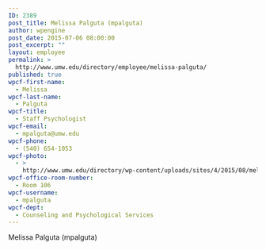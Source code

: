 ```yaml
---
ID: 2389
post_title: Melissa Palguta (mpalguta)
author: wpengine
post_date: 2015-07-06 08:00:00
post_excerpt: ""
layout: employee
permalink: >
  http://www.umw.edu/directory/employee/melissa-palguta/
published: true
wpcf-first-name:
  - Melissa
wpcf-last-name:
  - Palguta
wpcf-title:
  - Staff Psychologist
wpcf-email:
  - mpalguta@umw.edu
wpcf-phone:
  - (540) 654-1053
wpcf-photo:
  - >
    http://www.umw.edu/directory/wp-content/uploads/sites/4/2015/08/melissa_palguta.jpg
wpcf-office-room-number:
  - Room 106
wpcf-username:
  - mpalguta
wpcf-dept:
  - Counseling and Psychological Services
---
```

Melissa Palguta (mpalguta)
